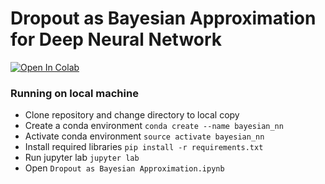 # Dropout as Bayesian Approximation for Deep Neural Network

[![Open In Colab](https://colab.research.google.com/assets/colab-badge.svg)](https://colab.research.google.com/github/ArkAung/dropout_bayesian_nn)

### Running on local machine

* Clone repository and change directory to local copy
* Create a conda environment `conda create --name bayesian_nn`
* Activate conda environment `source activate bayesian_nn`
* Install required libraries `pip install -r requirements.txt`
* Run jupyter lab `jupyter lab`
* Open `Dropout as Bayesian Approximation.ipynb`

